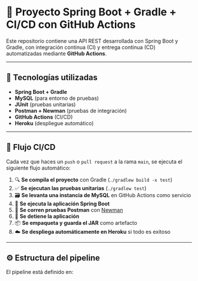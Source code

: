 # 🚀 Proyecto Spring Boot + Gradle + CI/CD con GitHub Actions

Este repositorio contiene una API REST desarrollada con Spring Boot y Gradle, con integración continua (CI) y entrega continua (CD) automatizadas mediante **GitHub Actions**.

---

## 🧩 Tecnologías utilizadas

- **Spring Boot + Gradle**
- **MySQL** (para entorno de pruebas)
- **JUnit** (pruebas unitarias)
- **Postman + Newman** (pruebas de integración)
- **GitHub Actions** (CI/CD)
- **Heroku** (despliegue automático)

---

## 🔁 Flujo CI/CD

Cada vez que haces un `push` o `pull request` a la rama `main`, se ejecuta el siguiente flujo automático:

1. 🔍 **Se compila el proyecto** con Gradle (`./gradlew build -x test`)
2. ✅ **Se ejecutan las pruebas unitarias** (`./gradlew test`)
3. 🗃️ **Se levanta una instancia de MySQL** en GitHub Actions como servicio
4. 🚀 **Se ejecuta la aplicación Spring Boot**
5. 🧪 **Se corren pruebas Postman** con [Newman](https://www.npmjs.com/package/newman)
6. 🛑 **Se detiene la aplicación**
7. 📦 **Se empaqueta y guarda el JAR** como artefacto
8. ☁️ **Se despliega automáticamente en Heroku** si todo es exitoso

---

## ⚙️ Estructura del pipeline

El pipeline está definido en:

